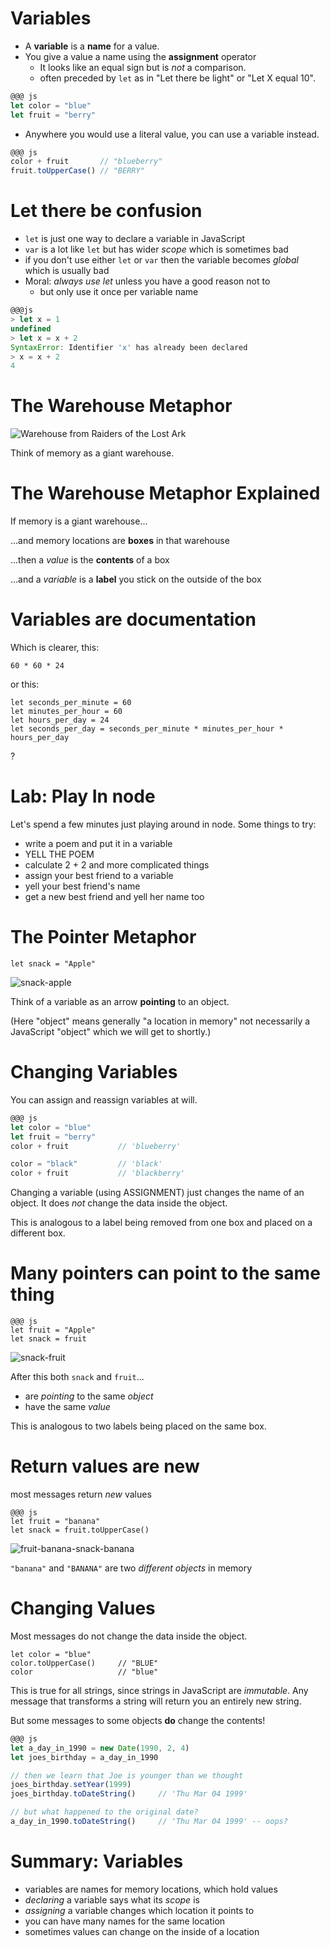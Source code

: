 # Variables

* A **variable** is a **name** for a value. 
* You give a value a name using the **assignment** operator 
    * It looks like an equal sign but is *not* a comparison.
    * often preceded by `let` as in "Let there be light" or "Let X equal 10".

```js
@@@ js
let color = "blue"
let fruit = "berry"
```

* Anywhere you would use a literal value, you can use a variable instead.

```js
@@@ js
color + fruit       // "blueberry"
fruit.toUpperCase() // "BERRY"
```

# Let there be confusion

* `let` is just one way to declare a variable in JavaScript
* `var` is a lot like `let` but has wider *scope* which is sometimes bad
* if you don't use either `let` or `var` then the variable becomes *global* which is usually bad
* Moral: *always use let* unless you have a good reason not to
  * but only use it once per variable name
  
```js
@@@js
> let x = 1
undefined
> let x = x + 2
SyntaxError: Identifier 'x' has already been declared
> x = x + 2
4
```

# The Warehouse Metaphor

![Warehouse from Raiders of the Lost Ark](warehouse.jpg)

Think of memory as a giant warehouse.

# The Warehouse Metaphor Explained

If memory is a giant warehouse...

...and memory locations are **boxes** in that warehouse

...then a *value* is the **contents** of a box

...and a *variable* is a **label** you stick on the outside of the box


# Variables are documentation

Which is clearer, this:

    60 * 60 * 24

or this:

    let seconds_per_minute = 60
    let minutes_per_hour = 60
    let hours_per_day = 24
    let seconds_per_day = seconds_per_minute * minutes_per_hour * hours_per_day

?

# Lab: Play In node

Let's spend a few minutes just playing around in node. Some things to try:

* write a poem and put it in a variable
* YELL THE POEM
* calculate 2 + 2 and more complicated things
* assign your best friend to a variable
* yell your best friend's name
* get a new best friend and yell her name too

# The Pointer Metaphor

    let snack = "Apple"

![snack-apple](snack-apple.svg)

Think of a variable as an arrow **pointing** to an object.

(Here "object" means generally "a location in memory" not necessarily a JavaScript "object" which we will get to shortly.)

# Changing Variables

You can assign and reassign variables at will.

```js
@@@ js
let color = "blue"
let fruit = "berry"
color + fruit           // 'blueberry'

color = "black"         // 'black'
color + fruit           // 'blackberry'
```

Changing a variable (using ASSIGNMENT) just changes the name of an object. It does *not* change the data inside the object.

This is analogous to a label being removed from one box and placed on a different box.

# Many pointers can point to the same thing

    @@@ js
    let fruit = "Apple"
    let snack = fruit

![snack-fruit](snack-fruit.svg)

After this both `snack` and `fruit`...

  * are *pointing* to the same *object*
  * have the same *value*

This is analogous to two labels being placed on the same box.

# Return values are new

most messages return *new* values

    @@@ js
    let fruit = "banana"
    let snack = fruit.toUpperCase()

![fruit-banana-snack-banana](fruit-banana-snack-banana.svg)

`"banana"` and `"BANANA"` are two *different objects* in memory

# Changing Values

Most messages do not change the data inside the object.

    let color = "blue"
    color.toUpperCase()     // "BLUE"
    color                   // "blue"

This is true for all strings, since strings in JavaScript are *immutable*. Any message that transforms a string will return you an entirely new string.

But some messages to some objects **do** change the contents!

```js
@@@ js
let a_day_in_1990 = new Date(1990, 2, 4)
let joes_birthday = a_day_in_1990

// then we learn that Joe is younger than we thought
joes_birthday.setYear(1999)
joes_birthday.toDateString()     // 'Thu Mar 04 1999'

// but what happened to the original date?
a_day_in_1990.toDateString()     // 'Thu Mar 04 1999' -- oops?
```    

# Summary: Variables

* variables are names for memory locations, which hold values
* *declaring* a variable says what its *scope* is
* *assigning* a variable changes which location it points to
* you can have many names for the same location
* sometimes values can change on the inside of a location
